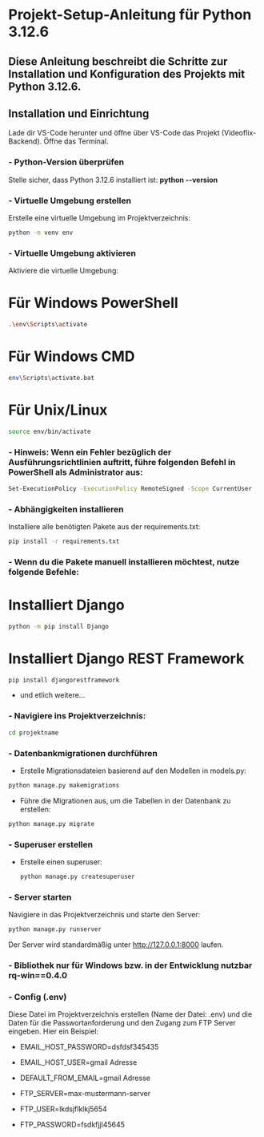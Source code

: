# Projekt-Setup-Anleitung für Python 3.12.6
## Diese Anleitung beschreibt die Schritte zur Installation und Konfiguration des Projekts mit Python 3.12.6.

## Installation und Einrichtung
  Lade dir VS-Code herunter und öffne über VS-Code das Projekt (Videoflix-Backend). Öffne das Terminal.


### - Python-Version überprüfen
  Stelle sicher, dass Python 3.12.6 installiert ist:
  **python --version**

### - Virtuelle Umgebung erstellen
  Erstelle eine virtuelle Umgebung im Projektverzeichnis:
  ```bash
  python -m venv env
  ```

### - Virtuelle Umgebung aktivieren
   Aktiviere die virtuelle Umgebung:
  
 # Für Windows PowerShell
   ```bash
   .\env\Scripts\activate
   ```

 # Für Windows CMD
   ```bash
   env\Scripts\activate.bat
   ```

# Für Unix/Linux
   ```bash
   source env/bin/activate
   ```

### - Hinweis: Wenn ein Fehler bezüglich der Ausführungsrichtlinien auftritt, führe folgenden Befehl in PowerShell als Administrator aus:
   ```bash
   Set-ExecutionPolicy -ExecutionPolicy RemoteSigned -Scope CurrentUser
   ```

### - Abhängigkeiten installieren
  Installiere alle benötigten Pakete aus der requirements.txt:
  ```bash
  pip install -r requirements.txt
  ```
  

### - Wenn du die Pakete manuell installieren möchtest, nutze folgende Befehle:

# Installiert Django
  ```bash
  python -m pip install Django
  ```

# Installiert Django REST Framework
  ```bash
  pip install djangorestframework
  ```

 - und etlich weitere...

### - Navigiere ins Projektverzeichnis:
  ```bash
  cd projektname
  ```

### - Datenbankmigrationen durchführen
  - Erstelle Migrationsdateien basierend auf den Modellen in models.py:
  ```bash
  python manage.py makemigrations
  ```

  - Führe die Migrationen aus, um die Tabellen in der Datenbank zu erstellen:
  ```bash
  python manage.py migrate
  ```


### - Superuser erstellen
  - Erstelle einen superuser:
    ```bash
    python manage.py createsuperuser
    ```
    
  
### - Server starten
  Navigiere in das Projektverzeichnis und starte den Server:
  ```bash
  python manage.py runserver
  ```
  Der Server wird standardmäßig unter http://127.0.0.1:8000 laufen.

### - Bibliothek nur für Windows bzw. in der Entwicklung nutzbar rq-win==0.4.0

### - Config (.env)
  Diese Datei im Projektverzeichnis erstellen (Name der Datei: .env) und die Daten für die Passwortanforderung und den Zugang zum FTP Server eingeben.
  Hier ein Beispiel:

  - EMAIL_HOST_PASSWORD=dsfdsf345435
  - EMAIL_HOST_USER=gmail Adresse
  - DEFAULT_FROM_EMAIL=gmail Adresse

  - FTP_SERVER=max-mustermann-server
  - FTP_USER=lkdsjflklkj5654
  - FTP_PASSWORD=fsdkfjjl45645

